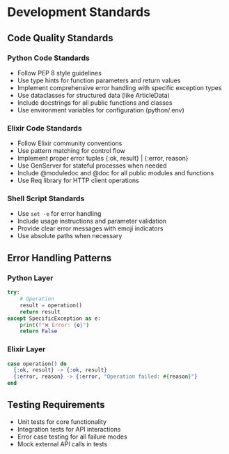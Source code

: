 # Development Standards

## Code Quality Standards

### Python Code Standards
- Follow PEP 8 style guidelines
- Use type hints for function parameters and return values
- Implement comprehensive error handling with specific exception types
- Use dataclasses for structured data (like ArticleData)
- Include docstrings for all public functions and classes
- Use environment variables for configuration (python/.env)

### Elixir Code Standards
- Follow Elixir community conventions
- Use pattern matching for control flow
- Implement proper error tuples {:ok, result} | {:error, reason}
- Use GenServer for stateful processes when needed
- Include @moduledoc and @doc for all public modules and functions
- Use Req library for HTTP client operations

### Shell Script Standards
- Use `set -e` for error handling
- Include usage instructions and parameter validation
- Provide clear error messages with emoji indicators
- Use absolute paths when necessary

## Error Handling Patterns

### Python Layer
```python
try:
    # Operation
    result = operation()
    return result
except SpecificException as e:
    print(f"❌ Error: {e}")
    return False
```

### Elixir Layer
```elixir
case operation() do
  {:ok, result} -> {:ok, result}
  {:error, reason} -> {:error, "Operation failed: #{reason}"}
end
```

## Testing Requirements
- Unit tests for core functionality
- Integration tests for API interactions
- Error case testing for all failure modes
- Mock external API calls in tests